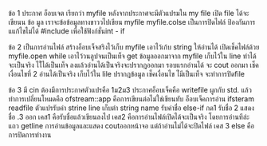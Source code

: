 
ข้อ 1
        ประกาศ อ็อบเจต เรียกว่า myfile  หลังจากประกาศจะมีตัวแปรมใน my file เปิด file ได้จะเขียนน ข้อ มูล
เราจะข้อข้อมูลทางขาววไปเขียน myfile 
myfile.colse เป็นการปิดไฟล์ 
ป้องกันการแแก้ไขไม่ได้
#include <fstream> เพื่อใช้ฟังก์ชั่นint - if
 
 

ข้อ 2
        เป็นการอ่านไฟล์
        สร้างอ็อบเจ็จสริงไว้เก็บ myfile
        เอาไว้เก้บ string ให้อ่านได้
        เปิดเช็คไฟล์ด้วย myfile.open
        while เอาไว้วนลูปจนเป็นเท็จ 
        get ข้อมูลออกมาจาก myfile เก็บไว้ใน line ทำได้จะเป็นจริง ไใ่ได้เป็นเท็จ
        ลงแล้วอ่านได้เป็นจริงจะปรากฎออกมา
        รอบแรกอ่านได้ จะ cout ออกมา
        เช็คเงื่อนไขที่ 2 อ่านได้เป็นจริง เก็บไว้ใน lile
        ปรากฎข้อมูล
        เช็คเงื่อนไข ไ่มีเป็นเท็จ
        จะทำการปิดfile
      
      
ข้อ 3
    มี cin ต้องมีการประกาศตัวแปรคือ 1ม2ม3 ประกาศอ็อบเจ็คคือ writefile ผูกกับ std. แล้วทำการเปลี่ยนโหมดคือ ofstream::app คือการเขียนต่อไม่ใช่เขียนทับ
อ็อบเจ็คการอ่าน ifsteram readfile ตัวแปรรับค่า strine line เก็บต่า
string name รับค่าชื่อ 
else-if กด1 รับชื่อ 2 แสดงชื่อ .3 ออก
เคส1 คือรับชื่อแล้วเขียนลงไป
เคส2 คือการอ่านไฟล์เปิดได้จะเป็นจริง โดยการอ่านทีล่ะแถว getline การอ่านข้อมูลและแสดง coutออกหน้าจอ แต่ถ้าอ่านไม่ได้จะปิดไฟล์
เคส 3 else คือการปิดการทำงาน 
